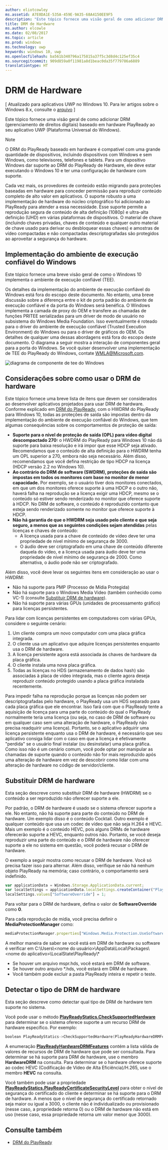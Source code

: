 ```yaml
---
author: eliotcowley
ms.assetid: A7E0DA1E-535A-459E-9A35-68A4150EE9F5
description: "Este tópico fornece uma visão geral de como adicionar DRM (gerenciamento de direitos digitais) baseado em hardware PlayReady ao seu aplicativo UWP (Plataforma Universal do Windows)."
title: DRM de Hardware
ms.author: elcowle
ms.date: 02/08/2017
ms.topic: article
ms.prod: windows
ms.technology: uwp
keywords: windows 10, uwp
ms.openlocfilehash: ba561b340796a175815a37f5c3d8d4c125ef35c4
ms.sourcegitcommit: 909d859a0f11981a8d1beac0da35f779786a6889
translationtype: HT
---
```

# <a name="hardware-drm"></a>DRM de Hardware

\[ Atualizado para aplicativos UWP no Windows 10. Para ler artigos sobre o Windows 8.x, consulte o [arquivo](http://go.microsoft.com/fwlink/p/?linkid=619132) \]

Este tópico fornece uma visão geral de como adicionar DRM (gerenciamento de direitos digitais) baseado em hardware PlayReady ao seu aplicativo UWP (Plataforma Universal do Windows).

> [!NOTE] 
> O DRM do PlayReady baseado em hardware é compatível com uma grande quantidade de dispositivos, incluindo dispositivos com Windows e sem Windows, como televisores, telefones e tablets. Para um dispositivo Windows dar suporte ao DRM do PlayReady de Hardware, ele deve estar executando o Windows 10 e ter uma configuração de hardware com suporte.

Cada vez mais, os provedores de conteúdo estão migrando para proteções baseadas em hardware para conceder permissão para reproduzir conteúdo completo de alto valor em aplicativos. O suporte robusto a uma implementação de hardware do núcleo criptográfico foi adicionado ao PlayReady para atender a essa necessidade. Esse suporte permite a reprodução segura de conteúdo de alta definição (1080p) e ultra-alta definição (UHD) em várias plataformas de dispositivos. O material de chave (incluindo chaves privadas, chaves de conteúdo e qualquer outro material de chave usado para derivar ou desbloquear essas chaves) e amostras de vídeo compactadas e não compactadas descriptografadas são protegidos ao aproveitar a segurança do hardware.

## <a name="windows-tee-implementation"></a>Implementação do ambiente de execução confiável do Windows

Este tópico fornece uma breve visão geral de como o Windows 10 implementa o ambiente de execução confiável (TEE).

Os detalhes da implementação do ambiente de execução confiável do Windows está fora do escopo deste documento. No entanto, uma breve discussão sobre a diferença entre o kit de porta padrão do ambiente de execução confiável e da porta do Windows será benéfica. O Windows implementa a camada de proxy do OEM e transfere as chamadas de funções PRITEE serializadas para um driver de modo de usuário no subsistema do Windows Media Foundation. Isso eventualmente é roteado para o driver do ambiente de execução confiável (Trusted Execution Environment) do Windows ou para o driver de gráficos do OEM. Os detalhes de qualquer uma dessas abordagens está fora do escopo deste documento. O diagrama a seguir mostra a interação de componentes geral para a porta do Windows. Se você quiser desenvolver uma implementação de TEE do PlayReady do Windows, contate <WMLA@Microsoft.com>.

![diagrama de componente de tee do Windows](images/windowsteecomponentdiagram720.jpg)

## <a name="considerations-for-using-hardware-drm"></a>Considerações sobre como usar o DRM de hardware

Este tópico fornece uma breve lista de itens que devem ser considerados ao desenvolver aplicativos projetados para usar DRM de hardware. Conforme explicado em [DRM do PlayReady](playready-client-sdk.md#output-protection), com o HWDRM do PlayReady para Windows 10, todas as proteções de saída são impostas dentro da implementação do ambiente de execução confiável do Windows, que tem algumas consequências sobre os comportamentos de proteção de saída:

-   **Suporte para o nível de proteção de saída (OPL) para vídeo digital descompactado 270:** o HWDRM do PlayReady para Windows 10 não dá suporte para baixa resolução e irá impor que esse HDCP seja ativado. Recomendamos que o conteúdo de alta definição para o HWDRM tenha um OPL superior a 270, embora não seja necessário. Além disso, recomendamos que você defina restrição de tipo HDCP na licença (HDCP versão 2.2 no Windows 10).
-   **Ao contrário do DRM de software (SWDRM), proteções de saída são impostas em todos os monitores com base no monitor de menor capacidade.** Por exemplo, se o usuário tiver dois monitores conectados, em que um dos monitores oferece suporte à uma HDCP e o outro não, haverá falha na reprodução se a licença exigir uma HDCP, mesmo se o conteúdo só estiver sendo renderizado no monitor que oferece suporte à HDCP. No DRM de software, o conteúdo é reproduzido contanto que esteja sendo renderizado somente no monitor que oferece suporte à HDCP.
-   **Não há garantia de que o HWDRM seja usado pelo cliente e que seja seguro, a menos que as seguintes condições sejam atendidas** pelas licenças e chaves de conteúdo:
    -   A licença usada para a chave de conteúdo de vídeo deve ter uma propriedade de nível mínimo de segurança de 3000.
    -   O áudio deve ser criptografado em uma chave de conteúdo diferente daquela do vídeo, e a licença usada para áudio deve ter uma propriedade de nível mínimo de segurança de 2000. Como alternativa, o áudio pode não ser criptografado.
    
Além disso, você deve levar os seguintes itens em consideração ao usar o HWDRM:

-   Não há suporte para PMP (Processo de Mídia Protegida)
-   Não há suporte para o Windows Media Video (também conhecido como VC-1) (consulte [Substituir DRM de hardware](#override-hardware-drm)).
-   Não há suporte para várias GPUs (unidades de processamento gráfico) para licenças persistentes.

Para lidar com licenças persistentes em computadores com várias GPUs, considere o seguinte cenário:

1.  Um cliente compra um novo computador com uma placa gráfica integrada.
2.  O cliente usa um aplicativo que adquire licenças persistentes enquanto usa o DRM de hardware.
3.  A licença persistente agora está associada às chaves de hardware da placa gráfica.
4.  O cliente instala uma nova placa gráfica.
5.  Todas as licenças no HDS (armazenamento de dados hash) são associadas à placa de vídeo integrada, mas o cliente agora deseja reproduzir conteúdo protegido usando a placa gráfica instalada recentemente.

Para impedir falha na reprodução porque as licenças não podem ser descriptografadas pelo hardware, o PlayReady usa um HDS separado para cada placa gráfica que ele encontrar. Isso fará com que o PlayReady tente a aquisição de licença para uma parte do conteúdo do qual o PlayReady normalmente teria uma licença (ou seja, no caso de DRM de software ou em qualquer caso sem uma alteração de hardware, o PlayReady não precisa readquirir uma licença). Portanto, se o aplicativo adquirir uma licença persistente enquanto usa o DRM de hardware, é necessário que seu aplicativo consiga lidar com o caso em que a licença é efetivamente "perdida" se o usuário final instalar (ou desinstalar) uma placa gráfica. Como isso não é um cenário comum, você pode optar por manipular as chamadas de suporte quando o conteúdo não for mais reproduzido após uma alteração de hardware em vez de descobrir como lidar com uma alteração de hardware no código de servidor/cliente.

## <a name="override-hardware-drm"></a>Substituir DRM de hardware

Esta seção descreve como substituir DRM de hardware (HWDRM) se o conteúdo a ser reproduzido não oferecer suporte a ele.

Por padrão, o DRM de hardware é usado se o sistema oferecer suporte a ele. No entanto, não há suporte para parte do conteúdo no DRM de hardware. Um exemplo disso é o conteúdo Cocktail. Outro exemplo é qualquer conteúdo que usa um codec de vídeo que não seja H.264 e HEVC. Mais um exemplo é o conteúdo HEVC, pois alguns DRMs de hardware oferecerão suporte a HEVC, enquanto outros não. Portanto, se você deseja reproduzir uma parte do conteúdo e o DRM de hardware não oferecer suporte a ele no sistema em questão, você poderá recusar o DRM de hardware.

O exemplo a seguir mostra como recusar o DRM de hardware. Você só precisa fazer isso para alternar. Além disso, verifique se não há nenhum objeto PlayReady na memória; caso contrário, o comportamento será indefinido.

```js
var applicationData = Windows.Storage.ApplicationData.current;
var localSettings = applicationData.localSettings.createContainer("PlayReady", Windows.Storage.ApplicationDataCreateDisposition.always);
localSettings.values["SoftwareOverride"] = 1;
```

Para voltar para o DRM de hardware, defina o valor de **SoftwareOverride** como **0**.

Para cada reprodução de mídia, você precisa definir o **MediaProtectionManager** como:

```js
mediaProtectionManager.properties["Windows.Media.Protection.UseSoftwareProtectionLayer"] = true;
```

A melhor maneira de saber se você está em DRM de hardware ou software é verificar em C:\\Users\\&lt;nome do usuário&gt;\\AppData\\Local\\Packages\\&lt;nome do aplicativo&gt;\\LocalState\\PlayReady\\\*

-   Se houver um arquivo mspr.hds, você estará em DRM de software.
-   Se houver outro arquivo \*.hds, você estará em DRM de hardware.
-   Você também pode excluir a pasta PlayReady inteira e repetir o teste.

## <a name="detect-the-type-of-hardware-drm"></a>Detectar o tipo de DRM de hardware

Esta seção descreve como detectar qual tipo de DRM de hardware tem suporte no sistema.

Você pode usar o método [**PlayReadyStatics.CheckSupportedHardware**](https://msdn.microsoft.com/library/windows/apps/dn986441) para determinar se o sistema oferece suporte a um recurso DRM de hardware específico. Por exemplo:

```cpp
boolean PlayReadyStatics->CheckSupportedHardware(PlayReadyHardwareDRMFeatures enum);
```

A enumeração [**PlayReadyHardwareDRMFeatures**](https://msdn.microsoft.com/library/windows/apps/dn986265) contém a lista válida de valores de recursos de DRM de hardware que pode ser consultada. Para determinar se há suporte para DRM de hardware, use o membro **HardwareDRM** na consulta. Para determinar se o hardware oferece suporte ao codec HEVC (Codificação de Vídeo de Alta Eficiência)/H.265, use o membro **HEVC** na consulta.

Você também pode usar a propriedade [**PlayReadyStatics.PlayReadyCertificateSecurityLevel**](https://msdn.microsoft.com/library/windows/apps/windows.media.protection.playready.playreadystatics.playreadycertificatesecuritylevel.aspx) para obter o nível de segurança do certificado do cliente e determinar se há suporte para o DRM de hardware. A menos que o nível de segurança do certificado retornado seja maior ou igual a 3000, o cliente não é individualizado ou provisionado (nesse caso, a propriedade retorna 0) ou o DRM de hardware não está em uso (nesse caso, essa propriedade retorna um valor menor que 3000).

## <a name="see-also"></a>Consulte também
- [DRM do PlayReady](playready-client-sdk.md)

